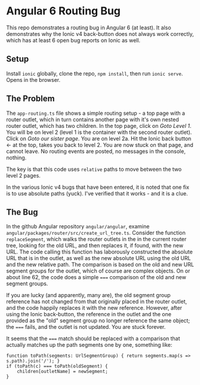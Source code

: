 # Angular 6 Routing Bug
This repo demonstrates a routing bug in Angular 6 (at least). It also demonstrates why the Ionic v4 back-button does not always work correctly, which has at least 6 open bug reports on Ionic as well.

## Setup
Install `ionic` globally, clone the repo, `npm install`, then run `ionic serve`. Opens in the browser.

## The Problem
The `app-routing.ts` file shows a simple routing setup - a top page with a router outlet, which in turn contains another page with it's own nested router outlet, which has two children. In the top page, click on _Goto Level 1_. You will be on level 2 (level 1 is the container with the second router outlet). Click on _Goto our sister page_. You are on level 2a. Hit the Ionic back button ← at the top, takes you back to level 2. You are now stuck on that page, and cannot leave. No routing events are posted, no messages in the console, nothing.

The key is that this code uses `relative` paths to move between the two level 2 pages.

In the various Ionic v4 bugs that have been entered, it is noted that one fix is to use absolute paths (yuck). I've verified that it works - and it is a clue.

## The Bug
In the github Angular repository `angular/angular`, examine `angular/packages/router/src/create_url_tree.ts`. Consider the function `replaceSegment`, which walks the router outlets in the in the current router tree, looking for the old URL, and then replaces it, if found, with the new URL. The code calling this function has laborously constructed the absolute URL that is in the outlet, as well as the new absolute URL using the old URL and the new relative path. The comparison is based on the old and new URL segment groups for the outlet, which of course are complex objects. On or about line 62, the code does a simple `===` comparison of the old and new segment groups.

If you are lucky (and apparently, many are), the old segment group reference has not changed from that originally placed in the router outlet, and the code happily replaces it with the new reference. However, after using the Ionic back-button, the reference in the outlet and the one provided as the "old" segment group no longer reference the same object; the `===` fails, and the outlet is not updated. You are stuck forever.

It seems that the `===` match should be replaced with a comparison that actually matches up the path segments one by one, something like:

	function toPath(segments: UrlSegmentGroup) { return segments.map(s => s.path).join('/'); }
	if (toPath(c) === toPath(oldSegment) {
		children[outletName] = newSegment;
	}


      
